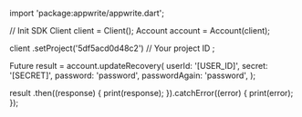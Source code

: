 import 'package:appwrite/appwrite.dart';

// Init SDK
Client client = Client();
Account account = Account(client);

client
    .setProject('5df5acd0d48c2') // Your project ID
;

Future result = account.updateRecovery(
    userId: '[USER_ID]',
    secret: '[SECRET]',
    password: 'password',
    passwordAgain: 'password',
);

result
  .then((response) {
    print(response);
  }).catchError((error) {
    print(error);
  });